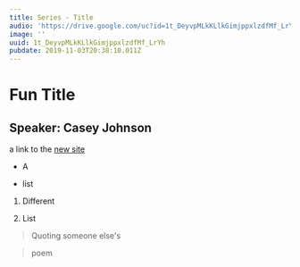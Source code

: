 ```yaml
---
title: Series - Title
audio: 'https://drive.google.com/uc?id=1t_DeyvpMLkKLlkGimjppxlzdfMf_LrYh'
image: ''
uuid: 1t_DeyvpMLkKLlkGimjppxlzdfMf_LrYh
pubdate: 2019-11-03T20:38:10.011Z
---
```

  # Fun Title


  ## Speaker: Casey Johnson


  a link to the [new site](https://zmcandee.github.io/RedeemerCityChurch/index.html)


  * A 

  * list


  1. Different

  2. List


  > Quoting someone else's

  > poem
